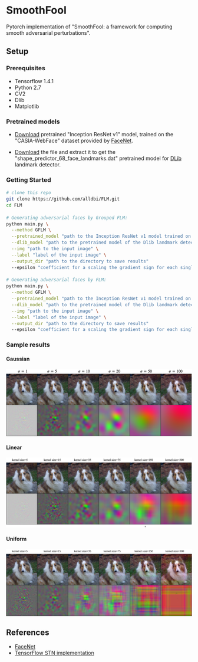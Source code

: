# SmoothFool

Pytorch implementation of "SmoothFool: a framework for computing smooth adversarial perturbations".

## Setup

### Prerequisites
- Tensorflow 1.4.1
- Python 2.7
- CV2
- Dlib 
- Matplotlib

### Pretrained models
- [Download](https://drive.google.com/file/d/1R77HmFADxe87GmoLwzfgMu_HY0IhcyBz/view) pretrained "Inception ResNet v1" model, trained on the "CASIA-WebFace" dataset provided by [FaceNet](https://github.com/davidsandberg/facenet).

- [Download](http://dlib.net/files/shape_predictor_68_face_landmarks.dat.bz2) the file and extract it to get the "shape_predictor_68_face_landmarks.dat" pretrained model for [DLib](http://dlib.net/) landmark detector.

### Getting Started

```sh
# clone this repo
git clone https://github.com/alldbi/FLM.git
cd FLM

# Generating adversarial faces by Grouped FLM:
python main.py \
  --method GFLM \
  --pretrained_model "path to the Inception ResNet v1 model trained on CASIA-WebFace" \
  --dlib_model "path to the pretrained model of the Dlib landmark detector" \
  --img "path to the input image" \
  --label "label of the input image" \
  --output_dir "path to the directory to save results"
  --epsilon "coefficient for a scaling the gradient sign for each single iteration of the attack"

# Generating adversarial faces by FLM:
python main.py \
  --method GFLM \
  --pretrained_model "path to the Inception ResNet v1 model trained on CASIA-WebFace" \
  --dlib_model "path to the pretrained model of the Dlib landmark detector" \
  --img "path to the input image" \
  --label "label of the input image" \
  --output_dir "path to the directory to save results"
  --epsilon "coefficient for a scaling the gradient sign for each single iteration of the attack"
```


### Sample results

#### Gaussian

![](https://github.com/alldbi/SmoothFool/blob/master/samples/sample_gaussian.png)

#### Linear

![](https://github.com/alldbi/SmoothFool/blob/master/samples/samples_linear.png)

#### Uniform

![](https://github.com/alldbi/SmoothFool/blob/master/samples/samples_uniform.png)


## References
- [FaceNet](https://github.com/davidsandberg/facenet)
- [TensorFlow STN implementation](https://github.com/daviddao/spatial-transformer-tensorflow/blob/master/spatial_transformer.py)
